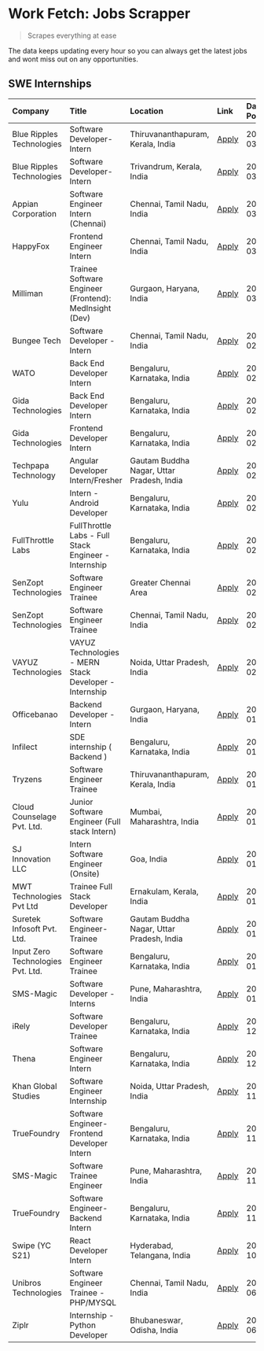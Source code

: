 # Work Fetch: Jobs Scrapper
> Scrapes everything at ease

The data keeps updating every hour so you can always get the latest jobs and wont miss out on any opportunities.

## SWE Internships
<!--START_SECTION:workfetch-->
| Company                           | Title                                                  | Location                                  | Link                                                                                                                                                                                                                                                                         | Date Posted   |
|:----------------------------------|:-------------------------------------------------------|:------------------------------------------|:-----------------------------------------------------------------------------------------------------------------------------------------------------------------------------------------------------------------------------------------------------------------------------|:--------------|
| Blue Ripples Technologies         | Software Developer- Intern                             | Thiruvananthapuram, Kerala, India         | [Apply](https://in.linkedin.com/jobs/view/software-developer-intern-at-blue-ripples-technologies-3850505983?position=24&pageNum=0&refId=d0D4moI%2BXAyt0sZKaXFPjg%3D%3D&trackingId=7AMcNXoN4Kwd%2F0Hxv5WvyA%3D%3D&trk=public_jobs_jserp-result_search-card)                   | 2024-03-09    |
| Blue Ripples Technologies         | Software Developer- Intern                             | Trivandrum, Kerala, India                 | [Apply](https://in.linkedin.com/jobs/view/software-developer-intern-at-blue-ripples-technologies-3850694934?position=17&pageNum=0&refId=d0D4moI%2BXAyt0sZKaXFPjg%3D%3D&trackingId=oUHlvptP9OiN2zwXOeXlDw%3D%3D&trk=public_jobs_jserp-result_search-card)                     | 2024-03-08    |
| Appian Corporation                | Software Engineer Intern (Chennai)                     | Chennai, Tamil Nadu, India                | [Apply](https://in.linkedin.com/jobs/view/software-engineer-intern-chennai-at-appian-corporation-3848335036?position=26&pageNum=0&refId=d0D4moI%2BXAyt0sZKaXFPjg%3D%3D&trackingId=Dj%2B8rimOyWukk5iuO3RxrQ%3D%3D&trk=public_jobs_jserp-result_search-card)                   | 2024-03-07    |
| HappyFox                          | Frontend Engineer Intern                               | Chennai, Tamil Nadu, India                | [Apply](https://in.linkedin.com/jobs/view/frontend-engineer-intern-at-happyfox-3848357951?position=40&pageNum=0&refId=d0D4moI%2BXAyt0sZKaXFPjg%3D%3D&trackingId=ckvymp2btLChQahRHzidtQ%3D%3D&trk=public_jobs_jserp-result_search-card)                                       | 2024-03-07    |
| Milliman                          | Trainee Software Engineer (Frontend): MedInsight (Dev) | Gurgaon, Haryana, India                   | [Apply](https://in.linkedin.com/jobs/view/trainee-software-engineer-frontend-medinsight-dev-at-milliman-3792874280?position=4&pageNum=0&refId=d0D4moI%2BXAyt0sZKaXFPjg%3D%3D&trackingId=hGc8UzdSgVJ1hJ1AsuUDqQ%3D%3D&trk=public_jobs_jserp-result_search-card)               | 2024-03-01    |
| Bungee Tech                       | Software Developer - Intern                            | Chennai, Tamil Nadu, India                | [Apply](https://in.linkedin.com/jobs/view/software-developer-intern-at-bungee-tech-3842220746?position=41&pageNum=0&refId=d0D4moI%2BXAyt0sZKaXFPjg%3D%3D&trackingId=q3hVcQby%2FiVDPH2vwSr%2FFg%3D%3D&trk=public_jobs_jserp-result_search-card)                               | 2024-02-28    |
| WATO                              | Back End Developer Intern                              | Bengaluru, Karnataka, India               | [Apply](https://in.linkedin.com/jobs/view/back-end-developer-intern-at-wato-3834852920?position=55&pageNum=0&refId=d0D4moI%2BXAyt0sZKaXFPjg%3D%3D&trackingId=jpajCp3zTDJNmA5W%2BW4m5A%3D%3D&trk=public_jobs_jserp-result_search-card)                                        | 2024-02-26    |
| Gida Technologies                 | Back End Developer Intern                              | Bengaluru, Karnataka, India               | [Apply](https://in.linkedin.com/jobs/view/back-end-developer-intern-at-gida-technologies-3836849295?position=36&pageNum=0&refId=d0D4moI%2BXAyt0sZKaXFPjg%3D%3D&trackingId=zIA9fYiDev9OJuSPQxtOlg%3D%3D&trk=public_jobs_jserp-result_search-card)                             | 2024-02-23    |
| Gida Technologies                 | Frontend Developer Intern                              | Bengaluru, Karnataka, India               | [Apply](https://in.linkedin.com/jobs/view/frontend-developer-intern-at-gida-technologies-3836040945?position=10&pageNum=0&refId=d0D4moI%2BXAyt0sZKaXFPjg%3D%3D&trackingId=AOLsAxEMSLZ4OVu%2Bf519FQ%3D%3D&trk=public_jobs_jserp-result_search-card)                           | 2024-02-21    |
| Techpapa Technology               | Angular Developer Intern/Fresher                       | Gautam Buddha Nagar, Uttar Pradesh, India | [Apply](https://in.linkedin.com/jobs/view/angular-developer-intern-fresher-at-techpapa-technology-3834305862?position=49&pageNum=0&refId=d0D4moI%2BXAyt0sZKaXFPjg%3D%3D&trackingId=Y%2BjMFoTMQ2tSKwr5svjmkA%3D%3D&trk=public_jobs_jserp-result_search-card)                  | 2024-02-20    |
| Yulu                              | Intern - Android Developer                             | Bengaluru, Karnataka, India               | [Apply](https://in.linkedin.com/jobs/view/intern-android-developer-at-yulu-3834459982?position=43&pageNum=0&refId=d0D4moI%2BXAyt0sZKaXFPjg%3D%3D&trackingId=%2FagHJDlgZ4bjQ%2F1LyX%2BxsA%3D%3D&trk=public_jobs_jserp-result_search-card)                                     | 2024-02-19    |
| FullThrottle Labs                 | FullThrottle Labs - Full Stack Engineer - Internship   | Bengaluru, Karnataka, India               | [Apply](https://in.linkedin.com/jobs/view/fullthrottle-labs-full-stack-engineer-internship-at-fullthrottle-labs-3829636016?position=47&pageNum=0&refId=d0D4moI%2BXAyt0sZKaXFPjg%3D%3D&trackingId=PulE7EFW1x1xE3ay77Q6lA%3D%3D&trk=public_jobs_jserp-result_search-card)      | 2024-02-17    |
| SenZopt Technologies              | Software Engineer Trainee                              | Greater Chennai Area                      | [Apply](https://in.linkedin.com/jobs/view/software-engineer-trainee-at-senzopt-technologies-3827688781?position=28&pageNum=0&refId=d0D4moI%2BXAyt0sZKaXFPjg%3D%3D&trackingId=t2dshCCJYqdeDz%2FXsO0pgA%3D%3D&trk=public_jobs_jserp-result_search-card)                        | 2024-02-12    |
| SenZopt Technologies              | Software Engineer Trainee                              | Chennai, Tamil Nadu, India                | [Apply](https://in.linkedin.com/jobs/view/software-engineer-trainee-at-senzopt-technologies-3827686880?position=39&pageNum=0&refId=d0D4moI%2BXAyt0sZKaXFPjg%3D%3D&trackingId=PQOXMwS28Wn7QT37S16VnA%3D%3D&trk=public_jobs_jserp-result_search-card)                          | 2024-02-12    |
| VAYUZ Technologies                | VAYUZ Technologies - MERN Stack Developer - Internship | Noida, Uttar Pradesh, India               | [Apply](https://in.linkedin.com/jobs/view/vayuz-technologies-mern-stack-developer-internship-at-vayuz-technologies-3822619356?position=50&pageNum=0&refId=d0D4moI%2BXAyt0sZKaXFPjg%3D%3D&trackingId=PXFtGLvTOjR1c561wYG2Hg%3D%3D&trk=public_jobs_jserp-result_search-card)   | 2024-02-10    |
| Officebanao                       | Backend Developer - Intern                             | Gurgaon, Haryana, India                   | [Apply](https://in.linkedin.com/jobs/view/backend-developer-intern-at-officebanao-3814263731?position=20&pageNum=0&refId=d0D4moI%2BXAyt0sZKaXFPjg%3D%3D&trackingId=mJNjMLxqbVkkhkhqloQylw%3D%3D&trk=public_jobs_jserp-result_search-card)                                    | 2024-01-31    |
| Infilect                          | SDE internship ( Backend )                             | Bengaluru, Karnataka, India               | [Apply](https://in.linkedin.com/jobs/view/sde-internship-backend-at-infilect-3815120558?position=22&pageNum=0&refId=d0D4moI%2BXAyt0sZKaXFPjg%3D%3D&trackingId=bDlWST%2BJrL5pWTb%2BAuU%2BNQ%3D%3D&trk=public_jobs_jserp-result_search-card)                                   | 2024-01-25    |
| Tryzens                           | Software Engineer Trainee                              | Thiruvananthapuram, Kerala, India         | [Apply](https://in.linkedin.com/jobs/view/software-engineer-trainee-at-tryzens-3809363491?position=31&pageNum=0&refId=d0D4moI%2BXAyt0sZKaXFPjg%3D%3D&trackingId=zwg182LuBGvMksthKrSWiA%3D%3D&trk=public_jobs_jserp-result_search-card)                                       | 2024-01-18    |
| Cloud Counselage Pvt. Ltd.        | Junior Software Engineer (Full stack Intern)           | Mumbai, Maharashtra, India                | [Apply](https://in.linkedin.com/jobs/view/junior-software-engineer-full-stack-intern-at-cloud-counselage-pvt-ltd-3803132814?position=21&pageNum=0&refId=d0D4moI%2BXAyt0sZKaXFPjg%3D%3D&trackingId=CMq%2BmFhV64Ps%2F1PlMxZQWA%3D%3D&trk=public_jobs_jserp-result_search-card) | 2024-01-11    |
| SJ Innovation LLC                 | Intern Software Engineer (Onsite)                      | Goa, India                                | [Apply](https://in.linkedin.com/jobs/view/intern-software-engineer-onsite-at-sj-innovation-llc-3799959011?position=34&pageNum=0&refId=d0D4moI%2BXAyt0sZKaXFPjg%3D%3D&trackingId=UNaKWD8MlpjNpHOssh0bng%3D%3D&trk=public_jobs_jserp-result_search-card)                       | 2024-01-11    |
| MWT Technologies Pvt Ltd          | Trainee Full Stack Developer                           | Ernakulam, Kerala, India                  | [Apply](https://in.linkedin.com/jobs/view/trainee-full-stack-developer-at-mwt-technologies-pvt-ltd-3800921715?position=5&pageNum=0&refId=d0D4moI%2BXAyt0sZKaXFPjg%3D%3D&trackingId=7gX6CB20Zl6mmvTH38fYLw%3D%3D&trk=public_jobs_jserp-result_search-card)                    | 2024-01-09    |
| Suretek Infosoft Pvt. Ltd.        | Software Engineer-Trainee                              | Gautam Buddha Nagar, Uttar Pradesh, India | [Apply](https://in.linkedin.com/jobs/view/software-engineer-trainee-at-suretek-infosoft-pvt-ltd-3800934643?position=15&pageNum=0&refId=d0D4moI%2BXAyt0sZKaXFPjg%3D%3D&trackingId=W4rPZkfRkz1Fh6RntoU2Dw%3D%3D&trk=public_jobs_jserp-result_search-card)                      | 2024-01-09    |
| Input Zero Technologies Pvt. Ltd. | Software Engineer Trainee                              | Bengaluru, Karnataka, India               | [Apply](https://in.linkedin.com/jobs/view/software-engineer-trainee-at-input-zero-technologies-pvt-ltd-3800927643?position=27&pageNum=0&refId=d0D4moI%2BXAyt0sZKaXFPjg%3D%3D&trackingId=tcW7ToqII4aGM7z1X7U3JA%3D%3D&trk=public_jobs_jserp-result_search-card)               | 2024-01-09    |
| SMS-Magic                         | Software Developer -Interns                            | Pune, Maharashtra, India                  | [Apply](https://in.linkedin.com/jobs/view/software-developer-interns-at-sms-magic-3799485343?position=29&pageNum=0&refId=d0D4moI%2BXAyt0sZKaXFPjg%3D%3D&trackingId=R1PJ6wOXQ2ABNM2TElw1%2BA%3D%3D&trk=public_jobs_jserp-result_search-card)                                  | 2024-01-05    |
| iRely                             | Software Developer Trainee                             | Bengaluru, Karnataka, India               | [Apply](https://in.linkedin.com/jobs/view/software-developer-trainee-at-irely-3801577534?position=9&pageNum=0&refId=d0D4moI%2BXAyt0sZKaXFPjg%3D%3D&trackingId=TWTVzqxNjZToTkbyCU1u%2Fw%3D%3D&trk=public_jobs_jserp-result_search-card)                                       | 2023-12-22    |
| Thena                             | Software Engineer Intern                               | Bengaluru, Karnataka, India               | [Apply](https://in.linkedin.com/jobs/view/software-engineer-intern-at-thena-3778731751?position=12&pageNum=0&refId=d0D4moI%2BXAyt0sZKaXFPjg%3D%3D&trackingId=aAtllY24OLkn7fXPBaaszQ%3D%3D&trk=public_jobs_jserp-result_search-card)                                          | 2023-12-05    |
| Khan Global Studies               | Software Engineer Internship                           | Noida, Uttar Pradesh, India               | [Apply](https://in.linkedin.com/jobs/view/software-engineer-internship-at-khan-global-studies-3766942197?position=44&pageNum=0&refId=d0D4moI%2BXAyt0sZKaXFPjg%3D%3D&trackingId=qmzZHWMQDIdXHEcPflx1ww%3D%3D&trk=public_jobs_jserp-result_search-card)                        | 2023-11-27    |
| TrueFoundry                       | Software Engineer- Frontend Developer Intern           | Bengaluru, Karnataka, India               | [Apply](https://in.linkedin.com/jobs/view/software-engineer-frontend-developer-intern-at-truefoundry-3790095058?position=11&pageNum=0&refId=d0D4moI%2BXAyt0sZKaXFPjg%3D%3D&trackingId=I8%2BDABAAXha41X90y8dm9w%3D%3D&trk=public_jobs_jserp-result_search-card)               | 2023-11-24    |
| SMS-Magic                         | Software Trainee Engineer                              | Pune, Maharashtra, India                  | [Apply](https://in.linkedin.com/jobs/view/software-trainee-engineer-at-sms-magic-3761409781?position=23&pageNum=0&refId=d0D4moI%2BXAyt0sZKaXFPjg%3D%3D&trackingId=3O0ulkC%2FtRdKW9B2x86CZQ%3D%3D&trk=public_jobs_jserp-result_search-card)                                   | 2023-11-16    |
| TrueFoundry                       | Software Engineer-Backend Intern                       | Bengaluru, Karnataka, India               | [Apply](https://in.linkedin.com/jobs/view/software-engineer-backend-intern-at-truefoundry-3779508170?position=25&pageNum=0&refId=d0D4moI%2BXAyt0sZKaXFPjg%3D%3D&trackingId=KI5lLZmF9O8jnfG3Lw7L1Q%3D%3D&trk=public_jobs_jserp-result_search-card)                            | 2023-11-10    |
| Swipe (YC S21)                    | React Developer Intern                                 | Hyderabad, Telangana, India               | [Apply](https://in.linkedin.com/jobs/view/react-developer-intern-at-swipe-yc-s21-3737600089?position=13&pageNum=0&refId=d0D4moI%2BXAyt0sZKaXFPjg%3D%3D&trackingId=bXH5S1enp0GC2qVOyIfkXA%3D%3D&trk=public_jobs_jserp-result_search-card)                                     | 2023-10-13    |
| Unibros Technologies              | Software Engineer Trainee - PHP/MYSQL                  | Chennai, Tamil Nadu, India                | [Apply](https://in.linkedin.com/jobs/view/software-engineer-trainee-php-mysql-at-unibros-technologies-3656599241?position=30&pageNum=0&refId=d0D4moI%2BXAyt0sZKaXFPjg%3D%3D&trackingId=ow9GW%2BDOIfbyouS5aGdaMw%3D%3D&trk=public_jobs_jserp-result_search-card)              | 2023-06-12    |
| Ziplr                             | Internship - Python Developer                          | Bhubaneswar, Odisha, India                | [Apply](https://in.linkedin.com/jobs/view/internship-python-developer-at-ziplr-3645677592?position=53&pageNum=0&refId=d0D4moI%2BXAyt0sZKaXFPjg%3D%3D&trackingId=u5MV31ICMiPsgs30rkp8Jw%3D%3D&trk=public_jobs_jserp-result_search-card)                                       | 2023-06-02    |
<!--END_SECTION:workfetch-->
